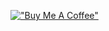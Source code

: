 [!["Buy Me A Coffee"](https://www.buymeacoffee.com/assets/img/custom_images/orange_img.png)](https://www.buymeacoffee.com/datofutbol)
